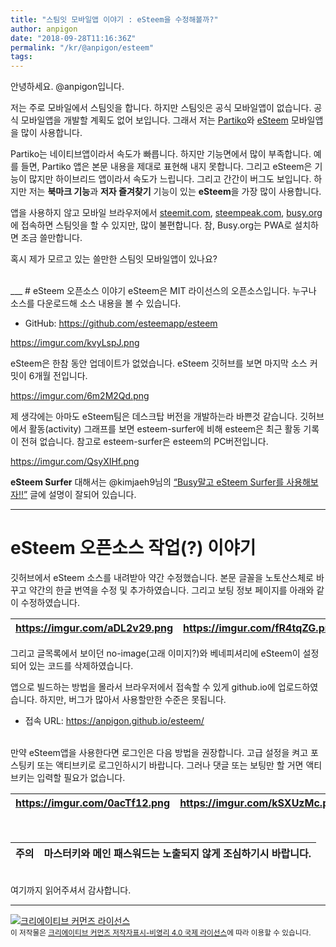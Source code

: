 ```yaml
---
title: "스팀잇 모바일앱 이야기 : eSteem을 수정해볼까?"
author: anpigon
date: "2018-09-28T11:16:36Z"
permalink: "/kr/@anpigon/esteem"
tags:
---
```

안녕하세요. @anpigon입니다.

저는 주로 모바일에서 스팀잇을 합니다. 하지만 스팀잇은 공식 모바일앱이 없습니다. 공식 모바일앱을 개발할 계획도 없어 보입니다. 그래서 저는 [Partiko](https://partiko.app/)와 [eSteem](https://esteem.app/) 모바일앱을 많이 사용합니다. 

Partiko는 네이티브앱이라서 속도가 빠릅니다. 하지만 기능면에서 많이 부족합니다. 예를 들면, Partiko 앱은 본문 내용을 제대로 표현해 내지 못합니다. 그리고 eSteem은 기능이 많지만 하이브리드 앱이라서 속도가 느립니다. 그리고 간간이 버그도 보입니다. 하지만 저는 **북마크 기능**과 **저자 즐겨찾기** 기능이 있는 **eSteem**을 가장 많이 사용합니다.

앱을 사용하지 않고 모바일 브라우저에서 [steemit.com](https://steemit.com), [steempeak.com](https://steempeak.com), [busy.org](https://busy.org)에 접속하면 스팀잇을 할 수 있지만, 많이 불편합니다. 참, Busy.org는 PWA로 설치하면 조금 쓸만합니다.

혹시 제가 모르고 있는 쓸만한 스팀잇 모바일앱이 있나요?


<br>
___
# eSteem 오픈소스 이야기
eSteem은 MIT 라이선스의 오픈소스입니다. 누구나 소스를 다운로드해 소스 내용을 볼 수 있습니다.

* GitHub: https://github.com/esteemapp/esteem

https://imgur.com/kvyLspJ.png

eSteem은 한참 동안 업데이트가 없었습니다. eSteem 깃허브를 보면 마지막 소스 커밋이 6개월 전입니다.

https://imgur.com/6m2M2Qd.png

제 생각에는 아마도 eSteem팀은 데스크탑 버전을 개발하는라 바쁜것 같습니다. 깃허브에서 활동(activity) 그래프를 보면 esteem-surfer에 비해 esteem은 최근 활동 기록이 전혀 없습니다. 참고로 esteem-surfer은 esteem의 PC버전입니다.

https://imgur.com/QsyXIHf.png



**eSteem Surfer** 대해서는 @kimjaeh9님의 [<q>Busy말고 eSteem Surfer를 사용해보자!!</q>](https://steemit.com/kr/@kimjaeh9/busy-esteem-surfer) 글에 설명이 잘되어 있습니다.
<br>

___
# eSteem 오픈소스 작업(?) 이야기

깃허브에서 eSteem 소스를 내려받아 약간 수정했습니다. 본문 글꼴을 노토산스체로 바꾸고 약간의 한글 번역을 수정 및 추가하였습니다. 그리고 보팅 정보 페이지를 아래와 같이 수정하였습니다.

| https://imgur.com/aDL2v29.png | https://imgur.com/fR4tqZG.png |
|-|-|
그리고 글목록에서 보이던 no-image(고래 이미지?)와 베네피셔리에 eSteem이 설정되어 있는 코드를 삭제하였습니다. 

앱으로 빌드하는 방법을 몰라서 브라우저에서 접속할 수 있게 github.io에 업로드하였습니다. 하지만, 버그가 많아서 사용할만한 수준은 못됩니다.
* 접속 URL: https://anpigon.github.io/esteem/ 

<br>만약 eSteem앱을 사용한다면 로그인은 다음 방법을 권장합니다. 고급 설정을 켜고 포스팅키 또는 액티브키로 로그인하시기 바랍니다. 그러나 댓글 또는 보팅만 할 거면 액티브키는 입력할 필요가 없습니다.

| https://imgur.com/0acTf12.png | https://imgur.com/kSXUzMc.png  |
|-|-|

<br>

|주의|**마스터키와 메인 패스워드는 노출되지 않게 조심**하기시 바랍니다.|
|-|-|

<br>
여기까지 읽어주셔서 감사합니다.


<div><hr>
<div class='pull-left'><a rel="license" href="http://creativecommons.org/licenses/by-nc/4.0/">
<img alt="크리에이티브 커먼즈 라이선스" style="border-width:0" src="https://i.creativecommons.org/l/by-nc/4.0/88x31.png" /></a></div><sub>이 저작물은 <a rel="license" href="http://creativecommons.org/licenses/by-nc/4.0/">크리에이티브 커먼즈 저작자표시-비영리 4.0 국제 라이선스</a>에 따라 이용할 수 있습니다.</sub>
</div>


